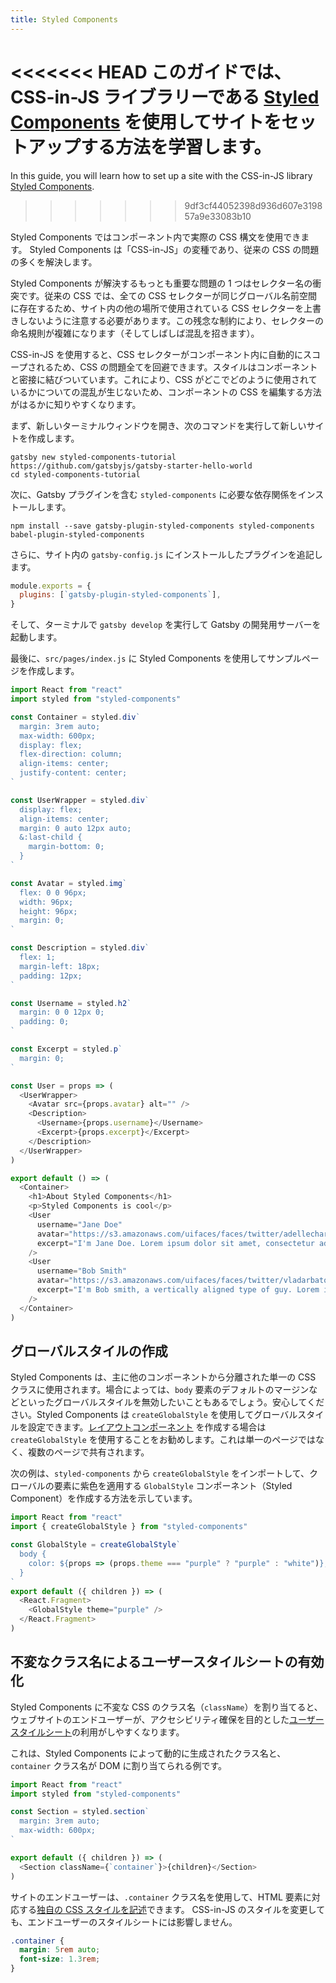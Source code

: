 ```yaml
---
title: Styled Components
---
```


<<<<<<< HEAD
このガイドでは、CSS-in-JS ライブラリーである [Styled Components](https://www.styled-components.com/) を使用してサイトをセットアップする方法を学習します。
=======
In this guide, you will learn how to set up a site with the CSS-in-JS library [Styled Components](https://styled-components.com/).
>>>>>>> 9df3cf44052398d936d607e319857a9e33083b10

Styled Components ではコンポーネント内で実際の CSS 構文を使用できます。 Styled Components は「CSS-in-JS」の変種であり、従来の CSS の問題の多くを解決します。

Styled Components が解決するもっとも重要な問題の 1 つはセレクター名の衝突です。従来の CSS では、全ての CSS セレクターが同じグローバル名前空間に存在するため、サイト内の他の場所で使用されている CSS セレクターを上書きしないように注意する必要があります。この残念な制約により、セレクターの命名規則が複雑になります（そしてしばしば混乱を招きます）。

CSS-in-JS を使用すると、CSS セレクターがコンポーネント内に自動的にスコープされるため、CSS の問題全てを回避できます。スタイルはコンポーネントと密接に結びついています。これにより、CSS がどこでどのように使用されているかについての混乱が生じないため、コンポーネントの CSS を編集する方法がはるかに知りやすくなります。

<EggheadEmbed
  lessonLink="https://egghead.io/lessons/gatsby-style-gatsby-sites-with-styled-components"
  lessonTitle="Style Gatsby sites with styled-components"
/>

まず、新しいターミナルウィンドウを開き、次のコマンドを実行して新しいサイトを作成します。

```shell
gatsby new styled-components-tutorial https://github.com/gatsbyjs/gatsby-starter-hello-world
cd styled-components-tutorial
```

次に、Gatsby プラグインを含む `styled-components` に必要な依存関係をインストールします。

```shell
npm install --save gatsby-plugin-styled-components styled-components babel-plugin-styled-components
```

さらに、サイト内の `gatsby-config.js` にインストールしたプラグインを追記します。

```javascript:title=gatsby-config.js
module.exports = {
  plugins: [`gatsby-plugin-styled-components`],
}
```

そして、ターミナルで `gatsby develop` を実行して Gatsby の開発用サーバーを起動します。

最後に、`src/pages/index.js` に Styled Components を使用してサンプルページを作成します。

```jsx:title=src/pages/index.js
import React from "react"
import styled from "styled-components"

const Container = styled.div`
  margin: 3rem auto;
  max-width: 600px;
  display: flex;
  flex-direction: column;
  align-items: center;
  justify-content: center;
`

const UserWrapper = styled.div`
  display: flex;
  align-items: center;
  margin: 0 auto 12px auto;
  &:last-child {
    margin-bottom: 0;
  }
`

const Avatar = styled.img`
  flex: 0 0 96px;
  width: 96px;
  height: 96px;
  margin: 0;
`

const Description = styled.div`
  flex: 1;
  margin-left: 18px;
  padding: 12px;
`

const Username = styled.h2`
  margin: 0 0 12px 0;
  padding: 0;
`

const Excerpt = styled.p`
  margin: 0;
`

const User = props => (
  <UserWrapper>
    <Avatar src={props.avatar} alt="" />
    <Description>
      <Username>{props.username}</Username>
      <Excerpt>{props.excerpt}</Excerpt>
    </Description>
  </UserWrapper>
)

export default () => (
  <Container>
    <h1>About Styled Components</h1>
    <p>Styled Components is cool</p>
    <User
      username="Jane Doe"
      avatar="https://s3.amazonaws.com/uifaces/faces/twitter/adellecharles/128.jpg"
      excerpt="I'm Jane Doe. Lorem ipsum dolor sit amet, consectetur adipisicing elit."
    />
    <User
      username="Bob Smith"
      avatar="https://s3.amazonaws.com/uifaces/faces/twitter/vladarbatov/128.jpg"
      excerpt="I'm Bob smith, a vertically aligned type of guy. Lorem ipsum dolor sit amet, consectetur adipisicing elit."
    />
  </Container>
)
```

## グローバルスタイルの作成

Styled Components は、主に他のコンポーネントから分離された単一の CSS クラスに使用されます。場合によっては、`body` 要素のデフォルトのマージンなどといったグローバルスタイルを無効したいこともあるでしょう。安心してください。Styled Components は `createGlobalStyle` を使用してグローバルスタイルを設定できます。[レイアウトコンポーネント](/docs/layout-components/) を作成する場合は `createGlobalStyle` を使用することをお勧めします。これは単一のページではなく、複数のページで共有されます。

次の例は、`styled-components` から `createGlobalStyle` をインポートして、クローバルの要素に紫色を適用する `GlobalStyle` コンポーネント（Styled Component）を作成する方法を示しています。

```jsx:title=src/components/layout.js
import React from "react"
import { createGlobalStyle } from "styled-components"

const GlobalStyle = createGlobalStyle`
  body {
    color: ${props => (props.theme === "purple" ? "purple" : "white")};
  }
`
export default ({ children }) => (
  <React.Fragment>
    <GlobalStyle theme="purple" />
  </React.Fragment>
)
```

## 不変なクラス名によるユーザースタイルシートの有効化

Styled Components に不変な CSS のクラス名（`className`）を割り当てると、ウェブサイトのエンドユーザーが、アクセシビリティ確保を目的とした[ユーザースタイルシート](https://www.viget.com/articles/inline-styles-user-style-sheets-and-accessibility/)の利用がしやすくなります。

これは、Styled Components によって動的に生成されたクラス名と、`container` クラス名が DOM に割り当てられる例です。

```jsx:title=src/components/container.js
import React from "react"
import styled from "styled-components"

const Section = styled.section`
  margin: 3rem auto;
  max-width: 600px;
`

export default ({ children }) => (
  <Section className={`container`}>{children}</Section>
)
```

サイトのエンドユーザーは、`.container` クラス名を使用して、HTML 要素に対応する[独自の CSS スタイルを記述](https://mediatemple.net/blog/tips/bend-websites-css-will-stylish-stylebot/)できます。 CSS-in-JS のスタイルを変更しても、エンドユーザーのスタイルシートには影響しません。

```css:title=user-stylesheet.css
.container {
  margin: 5rem auto;
  font-size: 1.3rem;
}
```
